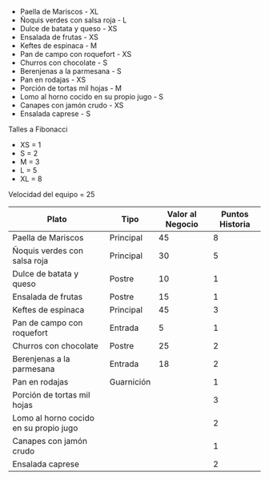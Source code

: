 - Paella de Mariscos - XL
- Ñoquis verdes con salsa roja - L 
- Dulce de batata y queso - XS
- Ensalada de frutas - XS
- Keftes de espinaca - M
- Pan de campo con roquefort - XS
- Churros con chocolate - S
- Berenjenas a la parmesana - S
- Pan en rodajas - XS
- Porción de tortas mil hojas - M
- Lomo al horno cocido en su propio jugo - S
- Canapes con jamón crudo - XS
- Ensalada caprese - S

Talles a Fibonacci
- XS = 1
- S = 2
- M = 3
- L = 5
- XL = 8

Velocidad del equipo = 25

| Plato                                      | Tipo       | Valor al Negocio | Puntos Historia |
| ------------------------------------------ | ---------- | ---------------- | --------------- |
| Paella de Mariscos<br>                     | Principal  | 45               | 8               |
| Ñoquis verdes con salsa roja               | Principal  | 30               | 5               |
| Dulce de batata y queso<br>                | Postre     | 10               | 1               |
| Ensalada de frutas<br>                     | Postre     | 15               | 1               |
| Keftes de espinaca<br>                     | Principal  | 45               | 3               |
| Pan de campo con roquefort<br>             | Entrada    | 5                | 1               |
| Churros con chocolate<br>                  | Postre     | 25               | 2               |
| Berenjenas a la parmesana<br>              | Entrada    | 18               | 2               |
| Pan en rodajas<br>                         | Guarnición |                  | 1               |
| Porción de tortas mil hojas<br>            |            |                  | 3               |
| Lomo al horno cocido en su propio jugo<br> |            |                  | 2               |
| Canapes con jamón crudo<br>                |            |                  | 1               |
| Ensalada caprese                           |            |                  | 2               |
